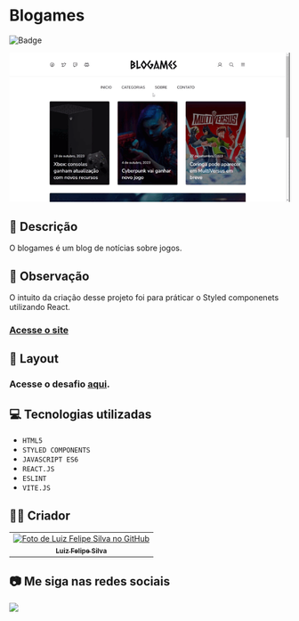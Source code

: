 # Blogames

![Badge](http://img.shields.io/static/v1?label=STATUS&message=CONCLUIDO&color=GREEN&style=for-the-badge)

<img src="https://github.com/luizfelipe9627/blogames/blob/main/src/assets/img/apresentacao.gif" alt="Apresentação do Blogames">

## 📄 Descrição

O blogames é um blog de notícias sobre jogos.

## 📑 Observação

O intuito da criação desse projeto foi para práticar o Styled componenets utilizando React.

### <a href="https://luizfelipe9627-blogames.netlify.app">Acesse o site</a>

## 🎨 Layout

### Acesse o desafio <a href="https://www.figma.com/file/Yb9IBH56g7T1hdIyZ3BMNO/Desafios---Codel%C3%A2ndia?type=design&node-id=210567-3773&mode=design&t=KyRRbJ8ZTKwxhr38-4">aqui</a>.

## 💻 Tecnologias utilizadas

- `HTML5`
- `STYLED COMPONENTS`
- `JAVASCRIPT ES6`
- `REACT.JS`
- `ESLINT`
- `VITE.JS`

## 🧑‍💻 Criador

<table>
  <tr>
    <td align="center">
      <a href="https://github.com/luizfelipe9627">
        <img src="https://github.com/luizfelipe9627.png" width="100px;" alt="Foto de Luiz Felipe Silva no GitHub"/><br>
        <sub>
          <b>Luiz Felipe Silva</b>
        </sub>
      </a>
    </td>
  </tr>
</table>

## 📷 Me siga nas redes sociais<br>

<p align="left">
  <a href="https://www.linkedin.com/in/luizfelipe9627/" target="_blank"><img src="https://img.shields.io/badge/-LinkedIn-%230077B5?style=for-the-badge&logo=linkedin&logoColor=white"></a>
</p>

